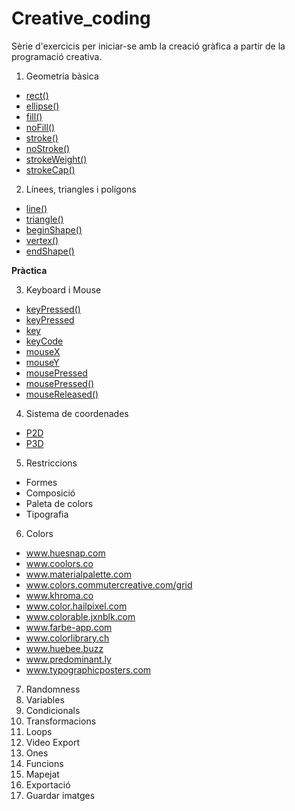 # Creative_coding

Sèrie d'exercicis per iniciar-se amb la creació gràfica 
a partir de la programació creativa.

1. Geometria bàsica
* [rect()](https://processing.org/reference/rect_.html)
* [ellipse()](https://processing.org/reference/ellipse_.html)
* [fill()](https://processing.org/reference/fill_.html)
* [noFill()](https://processing.org/reference/noFill_.html)
* [stroke()](https://processing.org/reference/stroke_.html)
* [noStroke()](https://processing.org/reference/noStroke_.html)
* [strokeWeight()](https://processing.org/reference/strokeWeight_.html)
* [strokeCap()](https://processing.org/reference/strokeCap_.html)
2. Línees, triangles i polígons
* [line()](https://processing.org/reference/line_.html)
* [triangle()](https://processing.org/reference/triangle_.html)
* [beginShape()](https://www.processing.org/reference/beginShape_.html)
* [vertex()](https://www.processing.org/reference/vertex_.html)
* [endShape()](https://www.processing.org/reference/endShape_.html)

__Pràctica__

3. Keyboard i Mouse
* [keyPressed()](https://www.processing.org/reference/keyPressed_.html)
* [keyPressed](https://www.processing.org/reference/keyPressed.html)
* [key](https://www.processing.org/reference/key.html)
* [keyCode](https://www.processing.org/reference/keyCode.html)
* [mouseX](https://www.processing.org/reference/mouseX.html)
* [mouseY](https://www.processing.org/reference/mouseY.html)
* [mousePressed](https://www.processing.org/reference/mousePressed.html)
* [mousePressed()](https://www.processing.org/reference/mousePressed_.html)
* [mouseReleased()](https://www.processing.org/reference/mouseReleased_.html)

4. Sistema de coordenades
* [P2D](https://processing.org/reference/size_.html)
* [P3D](https://processing.org/tutorials/p3d/)

5. Restriccions 
* Formes
* Composició 
* Paleta de colors
* Tipografia

6. Colors
* www.huesnap.com
* www.coolors.co
* www.materialpalette.com
* www.colors.commutercreative.com/grid
* www.khroma.co
* www.color.hailpixel.com
* www.colorable.jxnblk.com
* www.farbe-app.com
* www.colorlibrary.ch
* www.huebee.buzz
* www.predominant.ly
* www.typographicposters.com

7. Randomness
8. Variables
9. Condicionals
10. Transformacions
11. Loops
12. Video Export
13. Ones
14. Funcions
15. Mapejat
16. Exportació
17. Guardar imatges
